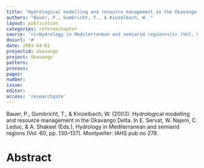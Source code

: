 ```yaml
---
title: "Hydrological modelling and resource management in the Okavango Delta."
authors: "Bauer, P., Gumbricht, T., & Kinzelbach, W. "
layout: publication
categories: refereechapter
source: '<i>Hydrology in Mediterranean and semiarid regions</i> (Vol. 60, pp. 130–137)'
doiurl: '#'
date: 2003-04-01
projectid: okavango
project: Okavango
pattern:
process:
pages:
number:
issue:
editor:
access: 'researchgate'
---
```


Bauer, P., Gumbricht, T., & Kinzelbach, W. (2003). Hydrological modelling and resource management in the Okavango Delta. In E. Servat, W. Najem, C. Leduc, & A. Shakeel (Eds.), Hydrology in Mediterranean and semiarid regions (Vol. 60, pp. 130–137). Montpeiller: IAHS pub no 278.

<h1 class='foot-description'>Abstract</h1>
